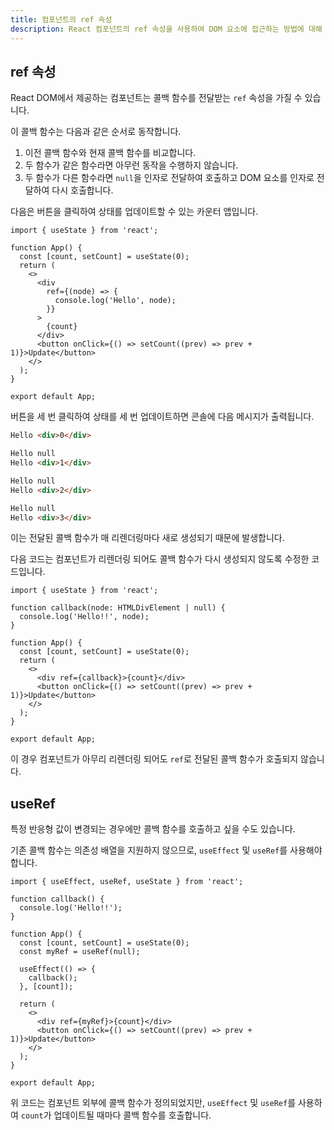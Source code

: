 ```yaml
---
title: 컴포넌트의 ref 속성
description: React 컴포넌트의 ref 속성을 사용하여 DOM 요소에 접근하는 방법에 대해 알아봅니다.
---
```


## ref 속성

React DOM에서 제공하는 컴포넌트는 콜백 함수를 전달받는 `ref` 속성을 가질 수 있습니다.

이 콜백 함수는 다음과 같은 순서로 동작합니다.

1. 이전 콜백 함수와 현재 콜백 함수를 비교합니다.
2. 두 함수가 같은 함수라면 아무런 동작을 수행하지 않습니다.
3. 두 함수가 다른 함수라면 `null`을 인자로 전달하여 호출하고 DOM 요소를 인자로 전달하여 다시 호출합니다.

다음은 버튼을 클릭하여 상태를 업데이트할 수 있는 카운터 앱입니다.

```tsx
import { useState } from 'react';

function App() {
  const [count, setCount] = useState(0);
  return (
    <>
      <div
        ref={(node) => {
          console.log('Hello', node);
        }}
      >
        {count}
      </div>
      <button onClick={() => setCount((prev) => prev + 1)}>Update</button>
    </>
  );
}

export default App;
```

버튼을 세 번 클릭하여 상태를 세 번 업데이트하면 콘솔에 다음 메시지가 출력됩니다.

```html
Hello <div>​0​</div>​

Hello null
Hello <div>​1​</div>​

Hello null
Hello <div>​2​</div>​

Hello null
Hello <div>​3​</div>​
```

이는 전달된 콜백 함수가 매 리렌더링마다 새로 생성되기 때문에 발생합니다.

다음 코드는 컴포넌트가 리렌더링 되어도 콜백 함수가 다시 생성되지 않도록 수정한 코드입니다.

```tsx ins={3-5} {11}
import { useState } from 'react';

function callback(node: HTMLDivElement | null) {
  console.log('Hello!!', node);
}

function App() {
  const [count, setCount] = useState(0);
  return (
    <>
      <div ref={callback}>{count}</div>
      <button onClick={() => setCount((prev) => prev + 1)}>Update</button>
    </>
  );
}

export default App;
```

이 경우 컴포넌트가 아무리 리렌더링 되어도 `ref`로 전달된 콜백 함수가 호출되지 않습니다.

## useRef

특정 반응형 값이 변경되는 경우에만 콜백 함수를 호출하고 싶을 수도 있습니다.

기존 콜백 함수는 의존성 배열을 지원하지 않으므로, `useEffect` 및 `useRef`를 사용해야 합니다.

```tsx ins={1, 9, 11-13} {17}
import { useEffect, useRef, useState } from 'react';

function callback() {
  console.log('Hello!!');
}

function App() {
  const [count, setCount] = useState(0);
  const myRef = useRef(null);

  useEffect(() => {
    callback();
  }, [count]);

  return (
    <>
      <div ref={myRef}>{count}</div>
      <button onClick={() => setCount((prev) => prev + 1)}>Update</button>
    </>
  );
}

export default App;
```

위 코드는 컴포넌트 외부에 콜백 함수가 정의되었지만, `useEffect` 및 `useRef`를 사용하여 `count`가 업데이트될 때마다 콜백 함수를 호출합니다.
